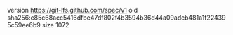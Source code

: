 version https://git-lfs.github.com/spec/v1
oid sha256:c85c68acc5416dfbe47df802f4b3594b36d44a09adcb481a1f224395c59ee6b9
size 1072
